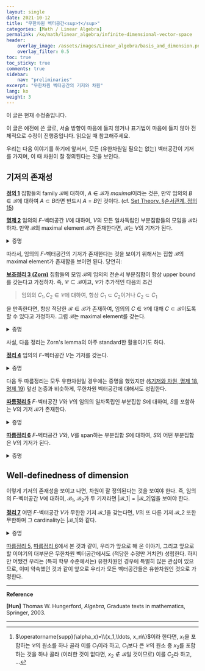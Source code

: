 ```yaml
---
layout: single
date: 2021-10-12
title: "무한차원 벡터공간<sup>†</sup>"
categories: [Math / Linear Algebra]
permalink: /ko/math/linear_algebra/infinite-dimensional-vector-space
header:
    overlay_image: /assets/images/Linear_algebra/basis_and_dimension.png
    overlay_filter: 0.5
toc: true
toc_sticky: true
comments: true
sidebar: 
    nav: "preliminaries"
excerpt: "무한차원 벡터공간의 기저와 차원"
lang: ko
weight: 3
---
```

<div class="notice--warning" markdown="1">

이 글은 현재 수정중입니다.

이 글은 예전에 쓴 글로, 서술 방향이 마음에 들지 않거나 표기법이 마음에 들지 않아 전체적으로 수정이 진행중입니다. 읽으실 때 참고해주세요.

</div>


우리는 다음 이야기를 하기에 앞서서, 모든 (유한차원일 필요는 없는) 벡터공간이 기저를 가지며, 이 때 차원이 잘 정의된다는 것을 보인다. 

## 기저의 존재성

<div class="definition" markdown="1">

<ins id="df1">**정의 1**</ins> 집합들의 family $\mathscr{B}$에 대하여, $A\in\mathscr{B}$가 *maximal*이라는 것은, 만약 임의의 $B\in\mathscr{B}$에 대하여 $A\subset B$라면 반드시 $A=B$인 것이다. (cf. [Set Theory, §순서관계, 정의 15](/ko/note/set_theory/order_relations#pp15)) 

</div>

<div class="proposition" markdown="1">

<ins id="pp2">**명제 2**</ins> 임의의 $F$-벡터공간 $V$에 대하여, $V$의 모든 일차독립인 부분집합들의 모임을 $\mathscr{B}$라 하자. 만약 $\mathscr{B}$의 maximal element $\mathcal{B}$가 존재한다면, $\mathcal{B}$는 $V$의 기저가 된다. 

</div>
<details class="proof" markdown="1">
<summary>증명</summary>

결론에 반하여 $\mathcal{B}$가 $V$의 기저가 아니라 가정하자. $\mathcal{B}\in\mathscr{B}$이므로, $\mathcal{B}$는 일차독립이고, 따라서 $\mathcal{B}$가 $V$의 기저가 아니기 위해서는 $\mathcal{B}$가 $V$를 span하지 않아야 한다. 이제 $\operatorname{span}\mathcal{B}$ 바깥에 있는 $V$의 원소를 하나 뽑아 이를 $v$라 하고, $\mathcal{B}'=\mathcal{B}\cup\\{v\\}$이라 하자. 만일

$$\sum_{x\in\mathcal{B}'}\alpha_xx=0,\qquad\text{$(\alpha_x)_{x\in\mathcal{B}'}$ finitely supported}$$

이라 하면, 두 가지 가능성이 있다.

1. 만일 $v\in\operatorname{supp}(\alpha_x)\_{x\in\mathcal{B}'}$인 경우, 

    $$0=\sum_{x\in\mathcal{B}'}\alpha_xx=\alpha_vv+\sum_{x\in\mathcal{B}}\alpha_xx$$
    
    이므로 
    
    $$v=\sum_{x\in\mathcal{B}}-\alpha_v^{-1}\alpha_xx$$
    
    가 되어, $v\not\in\operatorname{span}\mathcal{B}$의 원소라는 가정에 모순이다.
    
2. 따라서 $v\in\operatorname{supp}(\alpha_x)\_{x\in\mathcal{B}'}$여야 하는데, 이 경우

    $$0=\sum_{x\in\mathcal{B}'}\alpha_xx=\sum_{x\in\mathcal{B}}\alpha_xx$$
    
    이므로, $\mathcal{B}$의 일차독립성에 의해 모든 $x\in\mathcal{B}$에 대해 $\alpha_x=0$이다.

즉, $\alpha_x=0$이 모든 $x\in\mathcal{B}'$에 대해 성립하고 따라서 $\mathcal{B}'$는 일차독립인 부분집합이 된다. 그런데, $\mathcal{B}'\supsetneq\mathcal{B}$이므로 이는 $\mathcal{B}$의 maximality에 모순이다.
 
</details>

따라서, 임의의 $F$-벡터공간의 기저가 존재한다는 것을 보이기 위해서는 집합 $\mathscr{B}$의 maximal element가 존재함을 보이면 된다. 당연히:

<div class="proposition" markdown="1">

<ins id="lem3">**보조정리 3 (Zorn)**</ins> 집합들의 모임 $\mathscr{B}$의 임의의 전순서 부분집합이 항상 upper bound를 갖는다고 가정하자. 즉, $\mathcal{C}\subset\mathscr{B}$이고, $\mathcal{C}$가 추가적인 다음의 조건

> 임의의 $C_1,C_2\in\mathcal{C}$에 대하여, 항상 $C_1\subset C_2$이거나 $C_2\subset C_1$

을 만족한다면, 항상 적당한 $\mathcal{B}\in\mathscr{B}$가 존재하여, 임의의 $C\in\mathcal{C}$에 대해 $C\subset\mathcal{B}$이도록 할 수 있다고 가정하자. 그럼 $\mathscr{B}$는 maximal element를 갖는다.

</div>
<details class="proof" markdown="1">
<summary>증명</summary>

[Set Theory, §Ordinals, well-ordering<sup>†</sup>, 명제 17](/ko/note/set_theory/ordinal_numbers#pp17).

</details>

사실, 다음 정리는 Zorn's lemma의 아주 standard한 활용이기도 하다.

<div class="proposition" markdown="1">

<ins id="thm4">**정리 4**</ins> 임의의 $F$-벡터공간 $V$는 기저를 갖는다.

</div>
<details class="proof" markdown="1">
<summary>증명</summary>

$V$의 모든 일차독립인 부분집합들을 모아둔 집합을 $\mathscr{B}$라 하자. $\mathscr{B}$가 [보조정리 3](#lem3)의 조건을 만족한다는 것을 보이면 된다.

이를 위해, $\mathscr{B}$의 임의의 전순서 부분집합 $\mathcal{C}$가 주어졌다 하자. 우리는 임의의 $C\in\mathcal{C}$에 대해 $C\subset\mathcal{B}$가 성립하도록 하는 $\mathcal{B}\in\mathscr{B}$를 찾아야 한다. 당연히 자연스러운 선택은 $\mathcal{B}=\bigcup_{C\in\mathcal{C}}C$이다. 증명을 마무리하기 위해서는 이 집합이 $\mathscr{B}$의 원소라는 것을 보여야 한다. 즉, $\mathcal{B}$가 일차독립이어야 한다.

임의의 finitely supported family $(\alpha_x)_{x\in\mathcal{B}}$에 대하여, 

$$\sum_{x\in\mathcal{B}}\alpha_xx=0$$

이라 가정하자. $x\in\mathcal{B}$들은 모두 어떠한 $C\in\mathcal{B}$의 원소인데, 어차피 $\operatorname{supp}(\alpha_x)$는 유한집합이므로 $\operatorname{supp}(\alpha_x)$의 모든 원소들을 포함하는 $C\in\mathcal{B}$가 존재한다.[^1] $C$는 일차독립이므로, 위의 식의 모든 $\alpha_x$는 0이 되어야 하고, 따라서 $\mathcal{B}$는 일차독립.

</details>

다음 두 따름정리는 모두 유한차원일 경우에는 증명을 했었지만 ([§기저와 차원, 명제 18](/ko/math/linear_algebra/basis_and_dimension#pp18), [명제 19](/ko/math/linear_algebra/basis_and_dimension#pp19)) 앞선 논증과 비슷하게, 무한차원 벡터공간에 대해서도 성립한다. 

<div class="proposition" markdown="1">

<ins id="crl5">**따름정리 5**</ins> $F$-벡터공간 $V$와 $V$의 임의의 일차독립인 부분집합 $S$에 대하여, $S$를 포함하는 $V$의 기저 $\mathcal{B}$가 존재한다.

</div>
<details class="proof" markdown="1">
<summary>증명</summary>

앞선 명제의 증명에서, $\mathscr{B}$는 $S$를 포함하고, 따라서 Zorn's lemma에 의하여 $S$를 포함하는 maximal한 일차독립 부분집합이 존재한다. 

</details>
<div class="proposition" markdown="1">

<ins id="crl6">**따름정리 6**</ins> $F$-벡터공간 $V$와, $V$를 span하는 부분집합 $S$에 대하여, $S$의 어떤 부분집합은 $V$의 기저가 된다. 

</div>
<details class="proof" markdown="1">
<summary>증명</summary>

이번에는 $\mathscr{C}$를 

> $S$에 포함된 모든 일차독립인 부분집합들의 집합

으로 정의하자. 어렵지 않게 $\mathscr{C}$가 Zorn's lemma의 조건을 만족한다는 것을 확인할 수 있고, 따라서 maximal element $\mathcal{B}$가 존재한다. 이제 $\mathcal{B}$는 [명제 4](#pp4)에서 도입한 집합 $\mathscr{B}$ ($V$의 모든 일차독립인 부분집합들의 집합)에서도 maximal인 것을, 즉 $V$의 기저가 된다는 것을 증명하면 된다. 

결론에 반하여 $\mathcal{B}$가 $V$의 기저가 아니라 가정하자. 그럼 어떤 $v\in V$가 존재하여 $v\not\in\operatorname{span}\mathcal{B}$이다. 한편, $S$는 $V$를 span하므로, 적당한 finitely supported family $(\alpha_x)_{x\in S}$가 존재하여 

$$v=\sum_{x\in S}\alpha_xx$$

이다. (물론, $S$는 일차독립인 부분집합이 아니므로 이 표현은 유일하지 않을 수 있다.) 만일 $\operatorname{supp}(\alpha_x)_{x\in S}$의 원소들이 모두 $\mathcal{B}$의 원소였다면 $v\in\operatorname{span}\mathcal{B}$였을 것이므로, $x\not\in\mathcal{B}$를 만족하는 원소들 $x\in S$가 존재한다. 또, 만일 이러한 원소 $x$들이 모두 $\mathcal{B}$의 다른 원소들의 일차결합으로 표현 가능하다면, $\alpha_xx$들을 모두 이 일차결합으로 바꾸면 $v\in\operatorname{span}\mathcal{B}$이므로, 이러한 $x$들 가운데에는 $\mathcal{B}$의 원소들의 일차결합으로 나타나지 않는 어떤 원소 $y$가 존재한다. 

이제 $\mathcal{B}'=\mathcal{B}\cup\\{y\\}$라 하자. 그럼 $y$는 $\mathcal{B}$의 원소들의 일차결합으로 나타나지 않으므로, $\mathcal{B}'$는 일차독립인 부분집합이고, $y\in S$이므로 $\mathcal{B}'\in\mathscr{C}$이다. 이는 $\mathcal{B}$가 $\mathscr{C}$에서 maximal이라는 가정에 모순이므로, $\mathcal{B}$는 $V$의 기저여야 한다.   

</details>



## Well-definedness of dimension

이렇게 기저의 존재성을 보이고 나면, 차원이 잘 정의된다는 것을 보여야 한다. 즉, 임의의 $F$-벡터공간 $V$에 대하여, $\mathcal{B}_1$, $\mathcal{B}_2$가 두 기저라면 $\lvert\mathcal{B}\_1\rvert=\lvert\mathcal{B}\_2\rvert$임을 보여야 한다. 

<div class="proposition" markdown="1">

<ins id="thm7">**정리 7**</ins> 어떤 $F$-벡터공간 $V$가 무한한 기저 $\mathcal{B}\_1$을 갖는다면, $V$의 또 다른 기저 $\mathcal{B}\_2$ 또한 무한하며 그 cardinality는 $\lvert\mathcal{B}\_1\rvert$와 같다.

</div>
<details class="proof" markdown="1">
<summary>증명</summary>

우선, 결론에 반하여 $V$의 유한한 기저 $\mathcal{B}'$가 존재한다 하자. $\operatorname{span}\mathcal{B}'=V$이므로, $\mathcal{B}$의 모든 원소들은 $\mathcal{B}'$의 원소들의 일차결합으로 표현 가능하다. 그런데, 다시 $\mathcal{B}'$의 (유한히 많은) 원소들은 $V$의 원소이므로, 이들 각각은 기저 $\mathcal{B}$의 일차결합으로 나타나야 한다. 따라서 $\mathcal{B}'$의 모든 원소들을 일차결합으로 표현하기 위해서는 유한히 많은 $\mathcal{B}$의 원소들만이 필요하다. 이들을 $\\{x_1,\ldots, x_m\\}$이라 하자. $V$의 임의의 원소는 항상 $\mathcal{B}'$들의 일차결합으로, 그리고 다시 $\\{x_1,\ldots,x_m\\}$의 원소들로 표현할 수 있으므로, $\mathcal{B}\setminus\\{x_1,\ldots, x_m\\}$의 원소도 이들의 일차결합으로 표기 가능하며, 이는 일차독립성에 모순이다.

따라서, $V$의 다른 기저 또한 항상 무한해야 한다. 이제 다른 기저 $\mathcal{B}\_2$의 cardinality가 $\mathcal{B}\_1$의 cardinality와 동일하다는 것을 보여야 한다. $\mathscr{B}$를 다음의 집합

> $\mathcal{B}$의 유한한 부분집합들의 모임

으로 정의하자. 각각의 $x\in\mathcal{B}\_1$들은 $\mathcal{B}\_2$의 원소들의 일차결합 $x=\sum_{y\in\mathcal{B}\_2}x_yy$으로 유일하게 표현 가능하므로, 함수 $f:\mathcal{B}\_1\rightarrow\mathscr{B}$를 $x\mapsto\operatorname{supp}(x_y)\_{y\in\mathcal{B}\_2}$으로 정의하자. 즉, $f$는 임의의 $x\in\mathcal{B}\_1$이 

$$x=\alpha_1y_1+\cdots+\alpha_ny_n$$

으로 표현될 때, $x\mapsto\\{y_1,\ldots,y_n\\}$이라 할 수 있다. 만일 $\operatorname{im}f$가 유한집합이라면, 앞선 논증과 마찬가지로 $\bigcup_{S\in\operatorname{im}f}S$가 $V$를 span하는 유한집합이 되므로 모순이다. 따라서 $\operatorname{im}f$는 무한집합이다. 

안타깝게도, $f$는 injective하지 않기 때문에 우리가 원하는 cardinality의 비교에는 별 도움을 주지 못한다. 따라서 추가적인 construction이 필요하다. 우선 우리는 임의의 $T\in\operatorname{im}f$에 대해 $f^{-1}(T)$가 유한집합이라는 것을 보인다. $x\in f^{-1}(T)$라 하자. 즉, $x$는 $\mathcal{B}\_1$의 원소들 가운데 $T$의 원소들의 일차결합으로 나타나는 원소이다. 그럼, 자명하게 $x\in\operatorname{span}T$이므로, $f^{-1}(T)\subset\operatorname{span}T$이다. 한편, $T$는 유한집합이며, $T$의 각각의 원소들은 유한히 많은 $X$의 원소들의 일차결합으로 나타나므로, 다시 $T$를 span하는 유한히 많은 $\mathcal{B}$의 원소들의 모임 $S$를 택할 수 있다. 이제, $\operatorname{span}T\subset\operatorname{span}S$이고, 따라서 $f^{-1}(T)\subset S$이므로 $f^{-1}(T)$는 유한집합이다.

이제 각각의 $T$에 대하여, $f^{-1}(T)=\\{x_1,\ldots, x_m\\}$이라 하고, $g_T:f^{-1}(T)\rightarrow(\operatorname{im}f)\times\mathbb{N}$을 $x_k\mapsto (T,k)$으로 정의하자. 이 함수는 드디어 injection이 되고, 또 $f^{-1}(T)$들은 자명하게 $\mathcal{B}\_1$의 partition을 이루므로 이들을 합쳐 $\mathcal{B}\_1$에서 $\operatorname{im}f\times\mathbb{N}$으로의 injection을 만들 수 있다. 이제 

$$\lvert\mathcal{B}_1\rvert\leq\lvert\operatorname{im}f\times\mathbb{N}\rvert=\lvert\operatorname{im}f\rvert\aleph_0=\lvert\operatorname{im}f\rvert\leq\lvert\mathscr{B}\rvert=\lvert\mathcal{B}_2\rvert$$ 

이고, $\mathcal{B}\_1$과 $\mathcal{B}\_2$의 역할을 뒤바꾸면 원하는대로 $\lvert\mathcal{B}\_1\rvert=\lvert\mathcal{B}\_2\rvert$를 얻는다.

</details>

[따름정리 5](#crl5), [따름정리 6](#crl6)에서 본 것과 같이, 우리가 앞으로 해 온 이야기, 그리고 앞으로 할 이야기의 대부분은 무한차원 벡터공간에서도 (적당한 수정만 거치면) 성립한다. 하지만 어쨌건 우리는 (특히 학부 수준에서는) 유한차원인 경우에 특별히 많은 관심이 있으므로, 이미 약속했던 것과 같이 앞으로 우리가 모든 벡터공간들은 유한차원인 것으로 가정한다.


---
**Reference**

**[Hun]** Thomas W. Hungerford, *Algebra*, Graduate texts in mathematics, Springer, 2003.

---
[^1]: $\operatorname{supp}(\alpha_x)=\\{x_1,\ldots, x_n\\}$이라 한다면, $x_1$을 포함하는 $\mathcal{C}$의 원소를 하나 골라 이를 $C_1$이라 하고, $C_1$보다 큰 $\mathcal{C}$의 원소 중 $x_2$를 포함하는 것을 하나 골라 (이러한 것이 없다면, $x_2\not\in\mathcal{B}$일 것이므로) 이를 $C_2$라 하고, ... 
